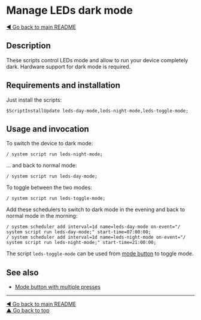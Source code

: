 Manage LEDs dark mode
=====================

[◀ Go back to main README](../README.md)

Description
-----------

These scripts control LEDs mode and allow to run your device
completely dark. Hardware support for dark mode is required.

Requirements and installation
-----------------------------

Just install the scripts:

    $ScriptInstallUpdate leds-day-mode,leds-night-mode,leds-toggle-mode;

Usage and invocation
--------------------

To switch the device to dark mode:

    / system script run leds-night-mode;

... and back to normal mode:

    / system script run leds-day-mode;

To toggle between the two modes:

    / system script run leds-toggle-mode;

Add these schedulers to switch to dark mode in the evening and back to
normal mode in the morning:

    / system scheduler add interval=1d name=leds-day-mode on-event="/ system script run leds-day-mode;" start-time=07:00:00;
    / system scheduler add interval=1d name=leds-night-mode on-event="/ system script run leds-night-mode;" start-time=21:00:00;

The script `leds-toggle-mode` can be used from [mode button](mode-button.md)
to toggle mode.

See also
--------

* [Mode button with multiple presses](mode-button.md)

---
[◀ Go back to main README](../README.md)  
[▲ Go back to top](#top)
